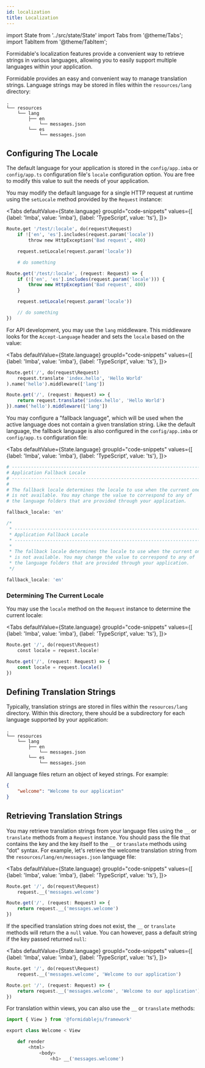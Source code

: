 ```yaml
---
id: localization
title: Localization
---
```


import State from '../src/state/State'
import Tabs from '@theme/Tabs';
import TabItem from '@theme/TabItem';

Formidable's localization features provide a convenient way to retrieve strings in various languages, allowing you to easily support multiple languages within your application.

Formidable provides an easy and convenient way to manage translation strings. Language strings may be stored in files within the `resources/lang` directory:

```test
.
└── resources
    └── lang
        ├── en
            └── messages.json
        └── es
            └── messages.json
```

## Configuring The Locale

The default language for your application is stored in the `config/app.imba` or `config/app.ts` configuration file's `locale` configuration option. You are free to modify this value to suit the needs of your application.

You may modify the default language for a single HTTP request at runtime using the `setLocale` method provided by the `Request` instance:

<Tabs
    defaultValue={State.language}
	groupId="code-snippets"
    values={[
        {label: 'Imba', value: 'imba'},
        {label: 'TypeScript', value: 'ts'},
    ]}>
<TabItem value="imba">

```py
Route.get '/test/:locale', do(request\Request)
	if !['en', 'es'].includes(request.param('locale'))
		throw new HttpException('Bad request', 400)

	request.setLocale(request.param('locale'))

	# do something
```

</TabItem>
<TabItem value="ts">

```ts
Route.get('/test/:locale', (request: Request) => {
	if (!['en', 'es'].includes(request.param('locale'))) {
		throw new HttpException('Bad request', 400)
	}

	request.setLocale(request.param('locale'))

	// do something
})
```

</TabItem>
</Tabs>

For API development, you may use the `lang` middleware. This middleware looks for the `Accept-Language` header and sets the `locale` based on the value:

<Tabs
    defaultValue={State.language}
	groupId="code-snippets"
    values={[
        {label: 'Imba', value: 'imba'},
        {label: 'TypeScript', value: 'ts'},
    ]}>
<TabItem value="imba">

```py
Route.get('/', do(request\Request)
	request.translate 'index.hello', 'Hello World'
).name('hello').middleware(['lang'])
```

</TabItem>
<TabItem value="ts">

```ts
Route.get('/', (request: Request) => {
	return request.translate('index.hello', 'Hello World')
}).name('hello').middleware(['lang'])
```
</TabItem>
</Tabs>

You may configure a "fallback language", which will be used when the active language does not contain a given translation string. Like the default language, the fallback language is also configured in the `config/app.imba` or `config/app.ts` configuration file:

<Tabs
    defaultValue={State.language}
	groupId="code-snippets"
    values={[
        {label: 'Imba', value: 'imba'},
        {label: 'TypeScript', value: 'ts'},
    ]}>
<TabItem value="imba">

```py title="config/app.imba"
# --------------------------------------------------------------------------
# Application Fallback Locale
# --------------------------------------------------------------------------
#
# The fallback locale determines the locale to use when the current one
# is not available. You may change the value to correspond to any of
# the language folders that are provided through your application.

fallback_locale: 'en'
```

</TabItem>
<TabItem value="ts">

```ts title="config/app.ts"
/*
 * --------------------------------------------------------------------------
 * Application Fallback Locale
 * --------------------------------------------------------------------------
 *
 * The fallback locale determines the locale to use when the current one
 * is not available. You may change the value to correspond to any of
 * the language folders that are provided through your application.
 */

fallback_locale: 'en'
```

</TabItem>
</Tabs>

### Determining The Current Locale

You may use the `locale` method on the `Request` instance to determine the current locale:

<Tabs
    defaultValue={State.language}
	groupId="code-snippets"
    values={[
        {label: 'Imba', value: 'imba'},
        {label: 'TypeScript', value: 'ts'},
    ]}>
<TabItem value="imba">

```py
Route.get '/', do(request\Request)
	const locale = request.locale!
```

</TabItem>
<TabItem value="ts">

```ts
Route.get('/', (request: Request) => {
	const locale = request.locale()
})
```

</TabItem>
</Tabs>

## Defining Translation Strings

Typically, translation strings are stored in files within the `resources/lang` directory. Within this directory, there should be a subdirectory for each language supported by your application:

```text
.
└── resources
    └── lang
        ├── en
            └── messages.json
        └── es
            └── messages.json
```

All language files return an object of keyed strings. For example:

```json title="resources/lang/en/messages.json"
{
	"welcome": "Welcome to our application"
}
```

## Retrieving Translation Strings

You may retrieve translation strings from your language files using the `__` or `translate` methods from a `Request` instance. You should pass the file that contains the key and the key itself to the `__` or `translate` methods using "dot" syntax. For example, let's retrieve the welcome translation string from the `resources/lang/en/messages.json` language file:

<Tabs
    defaultValue={State.language}
	groupId="code-snippets"
    values={[
        {label: 'Imba', value: 'imba'},
        {label: 'TypeScript', value: 'ts'},
    ]}>
<TabItem value="imba">

```py
Route.get '/', do(request\Request)
	request.__('messages.welcome')
```

</TabItem>
<TabItem value="ts">

```ts
Route.get('/', (request: Request) => {
	return request.__('messages.welcome')
})
```

</TabItem>
</Tabs>

If the specified translation string does not exist, the `__` or `translate` methods will return the a `null` value. You can however, pass a default string if the key passed returned `null`:

<Tabs
    defaultValue={State.language}
	groupId="code-snippets"
    values={[
        {label: 'Imba', value: 'imba'},
        {label: 'TypeScript', value: 'ts'},
    ]}>
<TabItem value="imba">

```py
Route.get '/', do(request\Request)
	request.__('messages.welcome', 'Welcome to our application')
```

</TabItem>
<TabItem value="ts">

```ts
Route.get '/', (request: Request) => {
	return request.__('messages.welcome', 'Welcome to our application')
})
```

</TabItem>
</Tabs>

For translation within views, you can also use the `__` or `translate` methods:

```py
import { View } from '@formidablejs/framework'

export class Welcome < View

	def render
		<html>
			<body>
				<h1> __('messages.welcome')

```